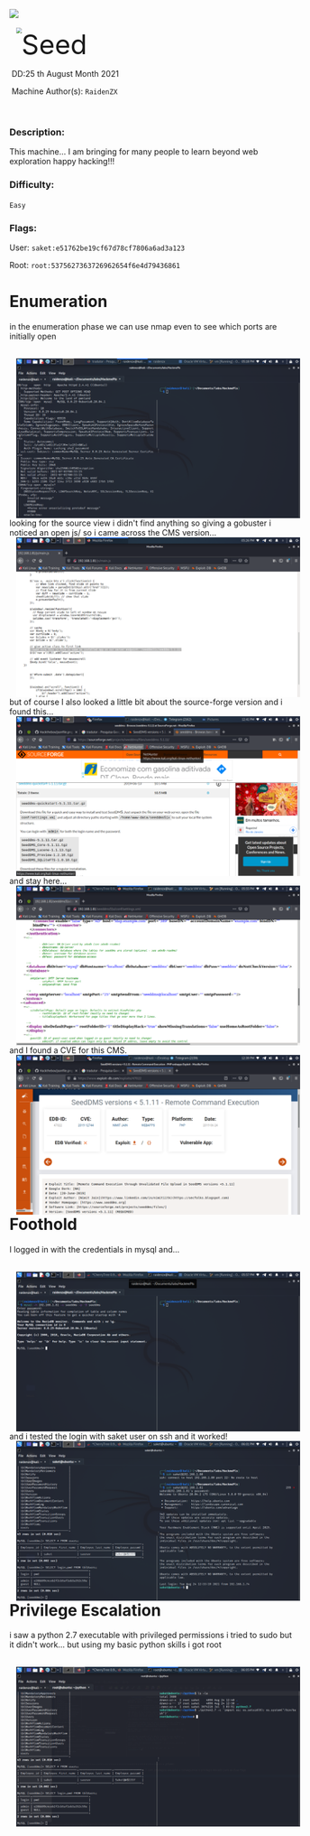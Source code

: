 ![](assets/banner.png)



<img src="assets/images/" style="margin-left: 20px; zoom: 60%;" align=left />    	<font size="10">Seed</font>

​		DD:25 th August Month 2021

​		Machine Author(s): `RaidenZX`

​		

 



### Description:

This machine...  I am bringing for many people to learn beyond web exploration
happy hacking!!!

### Difficulty:

`Easy`

### Flags:

User: `saket:e51762be19cf67d78cf7806a6ad3a123`

Root: `root:5375627363726962654f6e4d79436861`

# Enumeration

in the enumeration phase we can use nmap even to see which ports are initially open


<br>
<img src="assets/images/nmapscan.png" style="margin-left: 20px; zoom: 60%;" align=left />    

<br>
looking for the source view i didn't find anything so giving a gobuster i noticed an open js/ so i came across the CMS version...

<br>
<img src="assets/images/jsonfile.png" style="margin-left: 20px; zoom: 60%;" align=left />   

<br>
but of course I also looked a little bit about the source-forge version and i found this...

<br>
<img src="assets/images/settings.png" style="margin-left: 20px; zoom: 60%;" align=left />    

<br>
and stay here...

<br>
<img src="assets/images/setting_xml.png" style="margin-left: 20px; zoom: 60%;" align=left /> 

<br>
and I found a CVE for this CMS.

<br>
<img src="assets/images/CVE.png" style="margin-left: 20px; zoom: 60%;" align=left />

# Foothold

I logged in with the credentials in mysql and...

<br>
<img src="assets/images/msql.png" style="margin-left: 20px; zoom: 60%;" align=left /> 

<br>
and i tested the login with saket user on ssh and it worked!

<br>
<img src="assets/images/ssh.png" style="margin-left: 20px; zoom: 60%;" align=left /> 

# Privilege Escalation

i saw a python 2.7 executable with privileged permissions i tried to sudo but it didn't work... but using my basic python skills i got root

<br>
<img src="assets/images/root.png" style="margin-left: 20px; zoom: 60%;" align=left /> 

